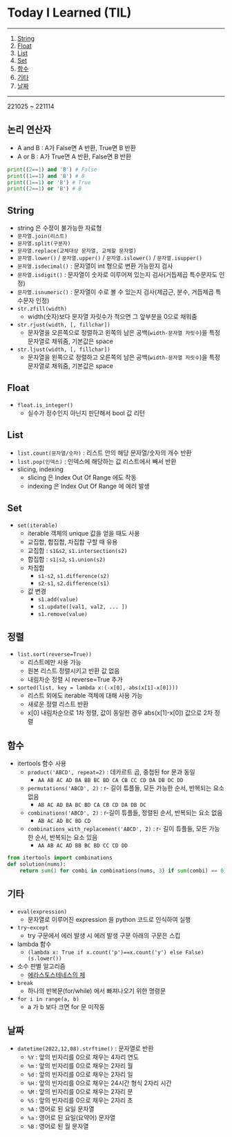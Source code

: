 # Today I Learned (TIL)
---
1. [String](#String)
2. [Float](#Float)
3. [List](#List)
4. [Set](#Set)
5. [함수](#함수)
6. [기타](#기타)
7. [날짜](#날짜)
---
221025 ~ 221114
## 논리 연산자
- A and B : A가 False면 A 반환, True면 B 반환
- A or B : A가 True면 A 반환, False면 B 반환
```python
print((2==1) and 'B') # False
print((1==1) and 'B') # B
print((1==1) or 'B') # True
print((2==1) or 'B') # B
```
## String
- string 은 수정이 불가능한 자료형
- `문자열.join(리스트)`
- `문자열.split(구분자)`
- `문자열.replace(교체대상 문자열, 교체할 문자열)`
- `문자열.lower()` / `문자열.upper()` / `문자열.islower()` / `문자열.isupper()`
- `문자열.isdecimal()` : 문자열이 int 형으로 변환 가능한지 검사
- `문자열.isdigit()` : 문자열이 숫자로 이루어져 있는지 검사(거듭제곱 특수문자도 인정)
- `문자열.isnumeric()` : 문자열이 수로 볼 수 있는지 검사(제곱근, 분수, 거듭제곱 특수문자 인정)
- `str.zfill(width)`
  - width(숫자)보다 문자열 자릿수가 적으면 그 앞부분을 0으로 채워줌
- `str.rjust(width, [, fillchar])`
  - 문자열을 오른쪽으로 정렬하고 왼쪽의 남은 공백(`width-문자열 자릿수`)을 특정 문자열로 채워줌, 기본값은 space
- `str.ljust(width, [, fillchar])`
  - 문자열을 왼쪽으로 정렬하고 오른쪽의 남은 공백(`width-문자열 자릿수`)을 특정 문자열로 채워줌, 기본값은 space
## Float
- `float.is_integer()`
  - 실수가 정수인지 아닌지 판단해서 bool 값 리턴
## List
- `list.count(문자열/숫자)` : 리스트 안의 해당 문자열/숫자의 개수 반환
- `list.pop(인덱스)` : 인덱스에 해당하는 값 리스트에서 빼서 반환
- slicing, indexing
  - slicing 은 Index Out Of Range 에도 작동
  - indexing 은 Index Out Of Range 에 에러 발생
## Set
- `set(iterable)`
  - iterable 객체의 unique 값을 얻을 때도 사용
  - 교집합, 합집합, 차집합 구할 때 유용
  - 교집합 : `s1&s2`, `s1.intersection(s2)`
  - 합집합 : `s1|s2`, `s1.union(s2)`
  - 차집합
    - `s1-s2`, `s1.difference(s2)`
    - `s2-s1`, `s2.difference(s1)`
  - 값 변경
    - `s1.add(value)`
    - `s1.update([val1, val2, ... ])`
    - `s1.remove(value)`
## 정렬
- `list.sort(reverse=True))`
  - 리스트에만 사용 가능
  - 원본 리스트 정렬시키고 반환 값 없음
  - 내림차순 정렬 시 reverse=True 추가
- `sorted(list, key = lambda x:(-x[0], abs(x[1]-x[0])))`
  - 리스트 외에도 iterable 객체에 대해 사용 가능
  - 새로운 정렬 리스트 반환
  - x[0] 내림차순으로 1차 정렬, 값이 동일한 경우 abs(x[1]-x[0]) 값으로 2차 정렬
## 함수
- itertools 함수 사용
  - `product('ABCD', repeat=2)` : 데카르트 곱, 중첩된 for 문과 동일
    - `AA AB AC AD BA BB BC BD CA CB CC CD DA DB DC DD`
  - `permutations('ABCD', 2)` : r- 길이 튜플들, 모든 가능한 순서, 반복되는 요소 없음
    - `AB AC AD BA BC BD CA CB CD DA DB DC`
  - `combinations('ABCD', 2)` : r-길이 튜플들, 정렬된 순서, 반복되는 요소 없음
    - `AB AC AD BC BD CD`
  - `combinations_with_replacement('ABCD', 2)` : r- 길이 튜플들, 모든 가능한 순서, 반복되는 요소 있음
    - `AA AB AC AD BB BC BD CC CD DD`
```python
from itertools import combinations
def solution(nums):
    return sum(1 for combi in combinations(nums, 3) if sum(combi) == 0)
```
## 기타
- `eval(expression)`
  - 문자열로 이루어진 expression 을 python 코드로 인식하여 실행
- `try~except`
  - try 구문에서 에러 발생 시 에러 발생 구문 아래의 구문은 스킵
- lambda 함수
  - `(lambda x: True if x.count('p')==x.count('y') else False)(s.lower())`
- 소수 판별 알고리즘
  - [에라스토스테네스의 체](https://github.com/hanna-joo/CodingTest/blob/master/codingtest_221209.md)  
- `break`
  - 하나의 반복문(for/while) 에서 빠져나오기 위한 명령문
- `for i in range(a, b)`
  - a 가 b 보다 크면 for 문 미작동
## 날짜
- `datetime(2022,12,08).strftime()` : 문자열로 반환
  - `%Y` : 앞의 빈자리를 0으로 채우는 4자리 연도
  - `%m` : 앞의 빈자리를 0으로 채우는 2자리 월
  - `%d` : 앞의 빈자리를 0으로 채우는 2자리 일
  - `%H` : 앞의 빈자리를 0으로 채우는 24시간 형식 2자리 시간
  - `%M` : 앞의 빈자리를 0으로 채우는 2자리 분
  - `%S` : 앞의 빈자리를 0으로 채우는 2자리 초
  - `%A` : 영어로 된 요일 문자열
  - `%a` : 영어로 된 요일(요약어) 문자열
  - `%B` : 영어로 된 월 문자열
